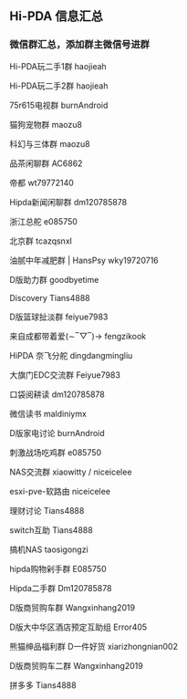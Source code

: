 ## Hi-PDA 信息汇总

### 微信群汇总，添加群主微信号进群

Hi-PDA玩二手1群  haojieah

Hi-PDA玩二手2群  haojieah

75r615电视群  burnAndroid

猫狗宠物群  maozu8

科幻与三体群  maozu8

品茶闲聊群  AC6862

帝都  wt79772140

Hipda新闻闲聊群  dm120785878

浙江总舵  e085750

北京群  tcazqsnxl

油腻中年减肥群 | HansPsy wky19720716

D版助力群  goodbyetime

Discovery  Tians4888

D版篮球扯淡群  feiyue7983

来自成都带着爱(∼‾▽‾)→  fengzikook

HiPDA 奈飞分舵  dingdangmingliu

大旗门EDC交流群  Feiyue7983

口袋阅耕读  dm120785878

微信读书  maldiniymx

D版家电讨论  burnAndroid

刺激战场吃鸡群  e085750

NAS交流群  xiaowitty / niceicelee

esxi-pve-软路由  niceicelee

理财讨论  Tians4888

switch互助  Tians4888

搞机NAS  taosigongzi

hipda购物剁手群  E085750

Hipda二手群  Dm120785878

D版商贸购车群  Wangxinhang2019

D版大中华区酒店预定互助组  Error405

熊猫绅品福利群 D一件好货  xiarizhongnian002

D版商贸购车二群  Wangxinhang2019

拼多多  Tians4888




